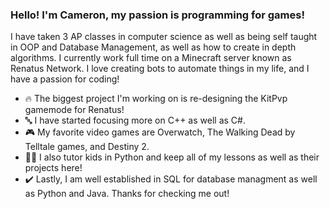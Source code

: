 ### Hello! I'm Cameron, my passion is programming for games!
I have taken 3 AP classes in computer science as well as being self taught in OOP and Database Management, as well as how to create in depth algorithms.
I currently work full time on a Minecraft server known as Renatus Network.
I love creating bots to automate things in my life, and I have a passion for coding!
- 🔥 The biggest project I'm working on is re-designing the KitPvp gamemode for Renatus!
- 🔤 I have started focusing more on C++ as well as C#.
- 🎮 My favorite video games are Overwatch, The Walking Dead by Telltale games, and Destiny 2.
- 👨‍🏫 I also tutor kids in Python and keep all of my lessons as well as their projects here!
- ✔️ Lastly, I am well established in SQL for database managment as well as Python and Java.
Thanks for checking me out!


<!--
**Raconteur37/Raconteur37** is a ✨ _special_ ✨ repository because its `README.md` (this file) appears on your GitHub profile.

Here are some ideas to get you started:

Hello! I'm Cameron, and while programming is my passion, Gits are a requirement!
I have taken 3 AP classes in computer science but I am self taught in OOP and Database Managment, as well as how to create in depth algorithms.
I currently work full time on the minecraft server known as Renatus Network.
I love creating bots to automate things in my life, and I have a passion coding for games!
- 🔥 The biggest project I'm working on is re designing the KitPvp gamemode for Renatus!
- 🔤 I have started focusing more on C++ as well as C#.
- 🎮 My favorite video games are Destiny 2 and The Walking Dead by Telltale games.
- 👨‍🏫 I also tutor kids in python and keep all of my lessons as well as their projects here!
- ❌ I know to never to use global variables or abuse static methods unless it's the only option, don't worry.
I am well established in SQL for data base managment as well as Python and Java. 
For java, I like OOP since to me, it's the most efficient. 
